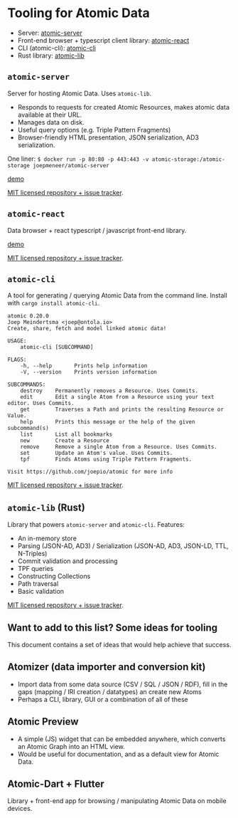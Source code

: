 # Tooling for Atomic Data

- Server: [atomic-server](https://github.com/joepio/atomic)
- Front-end browser + typescript client library: [atomic-react](https://github.com/joepio/atomic-react)
- CLI (atomic-cli): [atomic-cli](https://github.com/joepio/atomic)
- Rust library: [atomic-lib](https://github.com/joepio/atomic)

## `atomic-server`

Server for hosting Atomic Data. Uses `atomic-lib`.

- Responds to requests for created Atomic Resources, makes atomic data available at their URL.
- Manages data on disk.
- Useful query options (e.g. Triple Pattern Fragments)
- Browser-friendly HTML presentation, JSON serialization, AD3 serialization.

One liner: `$ docker run -p 80:80 -p 443:443 -v atomic-storage:/atomic-storage joepmeneer/atomic-server`

[demo](https://atomicdata.dev/)

[MIT licensed repository + issue tracker](https://github.com/joepio/atomic).

## `atomic-react`

Data browser + react typescript / javascript front-end library.

[demo](https://joepio.github.io/atomic-react/)

[MIT licensed repository + issue tracker](https://github.com/joepio/atomic-react).

## `atomic-cli`

A tool for generating / querying Atomic Data from the command line. Install with `cargo install atomic-cli`.

```
atomic 0.20.0
Joep Meindertsma <joep@ontola.io>
Create, share, fetch and model linked atomic data!

USAGE:
    atomic-cli [SUBCOMMAND]

FLAGS:
    -h, --help       Prints help information
    -V, --version    Prints version information

SUBCOMMANDS:
    destroy    Permanently removes a Resource. Uses Commits.
    edit       Edit a single Atom from a Resource using your text editor. Uses Commits.
    get        Traverses a Path and prints the resulting Resource or Value.
    help       Prints this message or the help of the given subcommand(s)
    list       List all bookmarks
    new        Create a Resource
    remove     Remove a single Atom from a Resource. Uses Commits.
    set        Update an Atom's value. Uses Commits.
    tpf        Finds Atoms using Triple Pattern Fragments.

Visit https://github.com/joepio/atomic for more info
```

[MIT licensed repository + issue tracker](https://github.com/joepio/atomic).

## `atomic-lib` (Rust)

Library that powers `atomic-server` and `atomic-cli`. Features:

- An in-memory store
- Parsing (JSON-AD, AD3) / Serialization (JSON-AD, AD3, JSON-LD, TTL, N-Triples)
- Commit validation and processing
- TPF queries
- Constructing Collections
- Path traversal
- Basic validation

[MIT licensed repository + issue tracker](https://github.com/joepio/atomic).

## Want to add to this list? Some ideas for tooling

This document contains a set of ideas that would help achieve that success.

## Atomizer (data importer and conversion kit)

- Import data from some data source (CSV / SQL / JSON / RDF), fill in the gaps (mapping / IRI creation / datatypes) an create new Atoms
- Perhaps a CLI, library, GUI or a combination of all of these

## Atomic Preview

- A simple (JS) widget that can be embedded anywhere, which converts an Atomic Graph into an HTML view.
- Would be useful for documentation, and as a default view for Atomic Data.

## Atomic-Dart + Flutter

Library + front-end app for browsing / manipulating Atomic Data on mobile devices.
